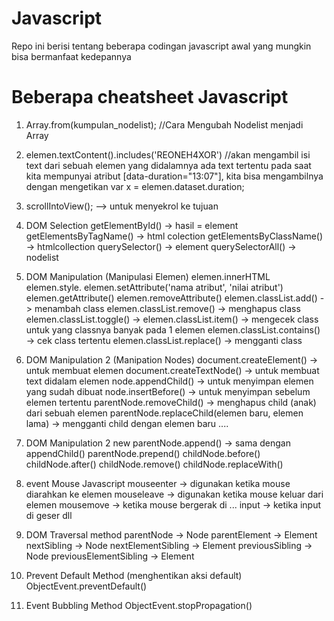 # Javascript
Repo ini berisi tentang beberapa codingan javascript awal yang mungkin bisa bermanfaat kedepannya

# Beberapa cheatsheet Javascript
1.  Array.from(kumpulan_nodelist); //Cara Mengubah Nodelist menjadi Array

2.  elemen.textContent().includes('REONEH4XOR') //akan mengambil isi text dari sebuah elemen yang didalamnya ada text tertentu
    pada saat kita mempunyai atribut [data-duration="13:07"], kita bisa mengambilnya dengan mengetikan var x = elemen.dataset.duration;

3.  scrollIntoView(); --> untuk menyekrol ke tujuan

4.  DOM Selection
    getElementById() -> hasil = element
    getElementsByTagName() -> html colection
    getElementsByClassName() -> htmlcollection
    querySelector() -> element
    querySelectorAll() -> nodelist

5.  DOM Manipulation (Manipulasi Elemen)
    elemen.innerHTML
    elemen.style.<properties>
    elemen.setAttribute('nama atribut', 'nilai atribut')
    elemen.getAttribute()
    elemen.removeAttribute()
    elemen.classList.add() -> menambah class
    elemen.classList.remove() -> menghapus class
    elemen.classList.toggle() ->
    elemen.classList.item() -> mengecek class untuk yang classnya banyak pada 1 elemen
    elemen.classList.contains() -> cek class tertentu
    elemen.classList.replace() -> mengganti class

6.  DOM Manipulation 2 (Manipation Nodes)
    document.createElement() -> untuk membuat elemen
    document.createTextNode() -> untuk membuat text didalam elemen
    node.appendChild() -> untuk menyimpan elemen yang sudah dibuat
    node.insertBefore() -> untuk menyimpan sebelum elemen tertentu
    parentNode.removeChild() -> menghapus child (anak) dari sebuah elemen
    parentNode.replaceChild(elemen baru, elemen lama) -> mengganti child dengan elemen baru
    ....

7.  DOM Manipulation 2 new
    parentNode.append() -> sama dengan appendChild()
    parentNode.prepend()
    childNode.before()
    childNode.after()
    childNode.remove()
    childNode.replaceWith()

8.  event Mouse Javascript
    mouseenter -> digunakan ketika mouse diarahkan ke elemen
    mouseleave -> digunakan ketika mouse keluar dari elemen
    mousemove -> ketika mouse bergerak di ...
    input -> ketika input di geser dll 

9.  DOM Traversal method
    parentNode             -> Node
    parentElement	       -> Element
    nextSibling	       -> Node
    nextElementSibling     -> Element
    previousSibling        -> Node
    previousElementSibling -> Element

10. Prevent Default Method (menghentikan aksi default)
    ObjectEvent.preventDefault()

11. Event Bubbling Method
    ObjectEvent.stopPropagation()

